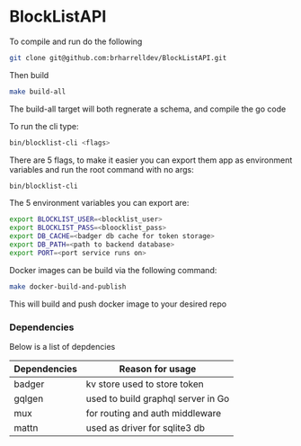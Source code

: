 # BlockListAPI

To compile and run do the following

```bash
git clone git@github.com:brharrelldev/BlockListAPI.git
```

Then build

```bash
make build-all
```


The build-all target will both regnerate a schema, and compile the go code

To run the cli type:

```bash
bin/blocklist-cli <flags>
```

There are 5 flags, to make it easier you can export them app as environment variables and run the root command with no args:

```bash
bin/blocklist-cli
```


The 5 environment variables you can export are:

```bash
export BLOCKLIST_USER=<blocklist_user>
export BLOCKLIST_PASS=<bloocklist_pass>
export DB_CACHE=<badger db cache for token storage>
export DB_PATH=<path to backend database>
export PORT=<port service runs on>
```

Docker images can be build via the following command:

```bash 
make docker-build-and-publish
```

This will build and push docker image to your desired repo





### Dependencies

Below is a list of depdencies

|Dependencies|Reason for usage|
|------------|----------------|
|badger    | kv store used to store token|
|gqlgen    | used to build graphql server in Go|
|mux       | for routing and auth middleware|
| mattn    | used as driver for sqlite3 db




